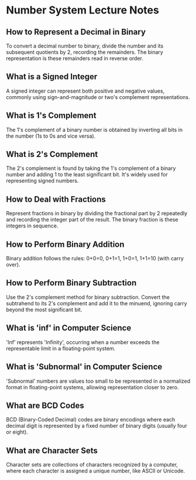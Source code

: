 # Number System Lecture Notes

## How to Represent a Decimal in Binary
To convert a decimal number to binary, divide the number and its subsequent quotients by 2, recording the remainders. The binary representation is these remainders read in reverse order.

## What is a Signed Integer
A signed integer can represent both positive and negative values, commonly using sign-and-magnitude or two's complement representations.

## What is 1's Complement
The 1's complement of a binary number is obtained by inverting all bits in the number (1s to 0s and vice versa).

## What is 2's Complement
The 2's complement is found by taking the 1's complement of a binary number and adding 1 to the least significant bit. It's widely used for representing signed numbers.

## How to Deal with Fractions
Represent fractions in binary by dividing the fractional part by 2 repeatedly and recording the integer part of the result. The binary fraction is these integers in sequence.

## How to Perform Binary Addition
Binary addition follows the rules: 0+0=0, 0+1=1, 1+0=1, 1+1=10 (with carry over).

## How to Perform Binary Subtraction
Use the 2's complement method for binary subtraction. Convert the subtrahend to its 2's complement and add it to the minuend, ignoring carry beyond the most significant bit.

## What is 'inf' in Computer Science
'Inf' represents 'Infinity', occurring when a number exceeds the representable limit in a floating-point system.

## What is 'Subnormal' in Computer Science
'Subnormal' numbers are values too small to be represented in a normalized format in floating-point systems, allowing representation closer to zero.

## What are BCD Codes
BCD (Binary-Coded Decimal) codes are binary encodings where each decimal digit is represented by a fixed number of binary digits (usually four or eight).

## What are Character Sets
Character sets are collections of characters recognized by a computer, where each character is assigned a unique number, like ASCII or Unicode.
